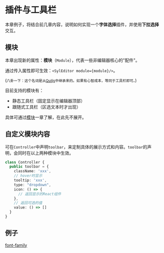 # 插件与工具栏

本章例子，将结合前几章内容，说明如何实现一个**字体选择**插件，并使用**下拉选择**交互。

## 模块

本章出现新的属性：**模块**（`Module`），代表一些非编辑器核心的"配件"。

通过传入属性即可生效：`<SylEditor module={module}/>`。

(<small>八卦一下：这个名词是从[Quiljs](https://quilljs.com/docs/modules/)中继承来的。如果有心智成本，等同于工具栏即可。</small>)

目前支持的模块有：

- 静态工具栏（固定显示在编辑器顶部）
- 跟随式工具栏（区选文本时才出现）

具体可通过[模块](http://localhost:3000/#/zh-cn/modules/README)一章了解，在此先不展开。

## 自定义模块内容

可在`Controller`中声明`toolbar`，来定制具体的展示方式和内容。`toolbar`的声明，会同时在以上两种模块中生效。

```typescript
class Controller {
  public toolbar = {
    className: 'xxx',
    // hover时显示
    tooltip: 'xxx',
    type: "dropdown",
    icon: () => {
      // 返回显示的React组件
    },
    // 返回可选的值
    value: () => []
  } 
}
```

## 例子

[font-family](https://codesandbox.io/embed/custom-font-family-jekcn?hidenavigation=1 ':include :type=iframe width=100% height=500px')